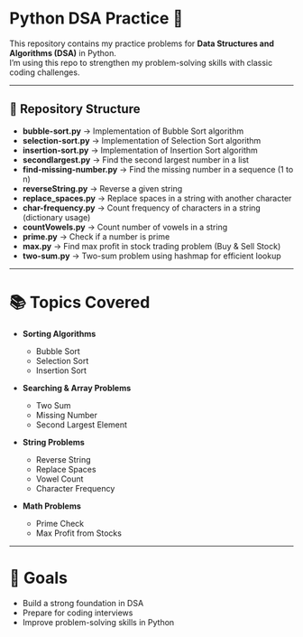# Python DSA Practice 🚀

This repository contains my practice problems for **Data Structures and Algorithms (DSA)** in Python.  
I’m using this repo to strengthen my problem-solving skills with classic coding challenges.

---

## 📂 Repository Structure

- **bubble-sort.py** → Implementation of Bubble Sort algorithm  
- **selection-sort.py** → Implementation of Selection Sort algorithm  
- **insertion-sort.py** → Implementation of Insertion Sort algorithm  
- **secondlargest.py** → Find the second largest number in a list  
- **find-missing-number.py** → Find the missing number in a sequence (1 to n)  
- **reverseString.py** → Reverse a given string  
- **replace_spaces.py** → Replace spaces in a string with another character  
- **char-frequency.py** → Count frequency of characters in a string (dictionary usage)  
- **countVowels.py** → Count number of vowels in a string  
- **prime.py** → Check if a number is prime  
- **max.py** → Find max profit in stock trading problem (Buy & Sell Stock)  
- **two-sum.py** → Two-sum problem using hashmap for efficient lookup  

---

# 📚 Topics Covered

- **Sorting Algorithms**
  - Bubble Sort
  - Selection Sort
  - Insertion Sort

- **Searching & Array Problems**
  - Two Sum
  - Missing Number
  - Second Largest Element

- **String Problems**
  - Reverse String
  - Replace Spaces
  - Vowel Count
  - Character Frequency

- **Math Problems**
  - Prime Check
  - Max Profit from Stocks

---

# 🚀 Goals

- Build a strong foundation in DSA  
- Prepare for coding interviews  
- Improve problem-solving skills in Python  
